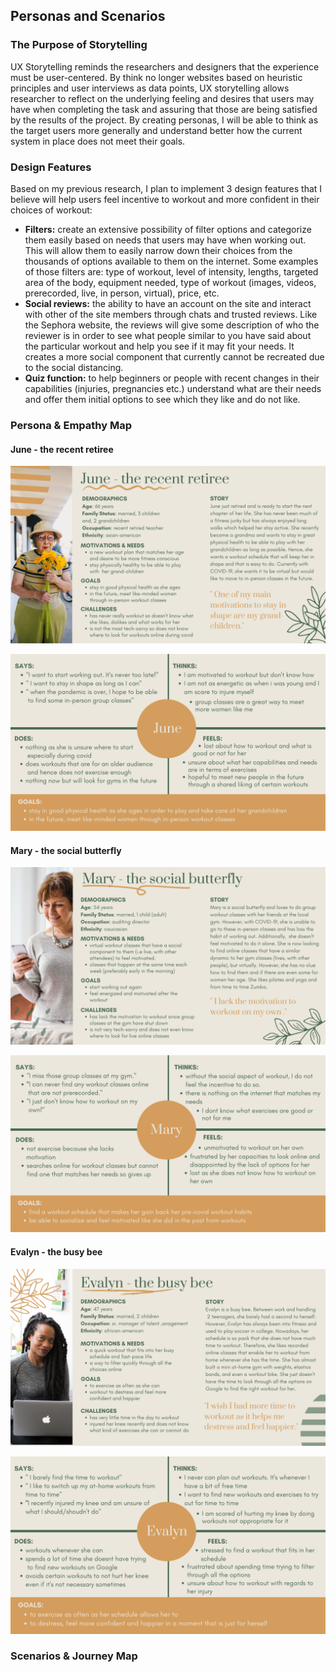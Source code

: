 ## Personas and Scenarios

### The Purpose of Storytelling

UX Storytelling reminds the researchers and designers that the experience must be user-centered. By think no longer websites based on heuristic principles and user interviews as data points, UX storytelling allows researcher to reflect on the underlying feeling and desires that users may have when completing the task and assuring that those are being satisfied by the results of the project. By creating personas, I will be able to think as the target users more generally and understand better how the current system in place does not meet their goals.

### Design Features 

Based on my previous research, I plan to implement 3 design features that I believe will help users feel incentive to workout and more confident in their choices of workout: 
* **Filters:** create an extensive possibility of filter options and categorize them easily based on needs that users may have when working out. This will allow them to  easily narrow down their choices from the thousands of options available to them on the internet. Some examples of those filters are: type of workout, level of intensity, lengths, targeted area of the body, equipment needed, type of workout (images, videos, prerecorded, live, in person, virtual), price, etc.
* **Social reviews:** the ability to have an account on the site and interact with other of the site members through chats and trusted reviews. Like the Sephora website, the reviews will give some description of who the reviewer is in order to see what people similar to you have said about the particular workout and help you see if it may fit your needs. It creates a more social component that currently cannot be recreated due to the social distancing. 
* **Quiz function:** to help beginners or people with recent changes in their capabilities (injuries, pregnancies etc.) understand what are their needs and offer them initial options to see which they like and do not like. 

### Persona & Empathy Map

#### June - the recent retiree
![June's persona profile](./june_p.png)

![June's empathy map](./june_em.png)

#### Mary - the social butterfly
![Mary's persona profile](./mary_p.png)

![Mary's empathy map](./mary_em.png)

#### Evalyn - the busy bee
![Evalyn's persona profile](./evalyn_p.png)

![Evalyn's empathy map](./evalyn_em.png)

### Scenarios & Journey Map

